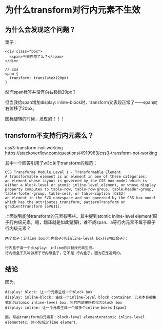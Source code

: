 # 为什么transform对行内元素不生效


## 为什么会发现这个问题？

栗子：
```
<div class="box">
  <span>今天你吃了么？</span>
</div>

// css
span {
  transform: translateX(20px)
}

```
然而span标签并没有向右移动20px？

但当我给span增加display: inline-block时，transform又表现正常了——span向右位移了20px。

图标旋转的时候，发现的！！！
## transform不支持行内元素么？

css3-transform-not-working
https://stackoverflow.com/questions/4919963/css3-transform-not-working

其中一个回答引用了w3c关于transform的规范：


```
CSS Transforms Module Level 1 - Transformable Element
A transformable element is an element in one of these categories:
an element whose layout is governed by the CSS box model which is either a block-level or atomic inline-level element, or whose display property computes to table-row, table-row-group, table-header-group, table-footer-group, table-cell, or table-caption [CSS2]
an element in the SVG namespace and not governed by the CSS box model which has the attributes transform, patternTransform or gradientTransform [SVG11].

```

上面说到能够transform的元素有哪些。其中提到atomic inline-level element(原子行内级元素，嗯，翻译就是如此蹩脚)，难不成span、a等行内元素不属于原子行内级元素？


```
两个盒子：inline box(行内盒子)和inline-level box(行内级盒子)：

行内盒子由一个display: inline的非替换元素生成。
行内级盒子又叫做原子行内级盒子，它不是 行内盒子。因为它是透明的。
```
## 结论
因为，

```
display: block: 让一个元素生成一个block box
display: inline-block: 生成一个inline-level block container，元素本身被格式化为atomic inline-level box，它的内部被格式化为block box
display: inline: 让一个元素生成一个或多个inline boxes【span】

而，可被transform的元素有：block-level elementoratomic inline-level elementetc，但不包括inline element.

```
